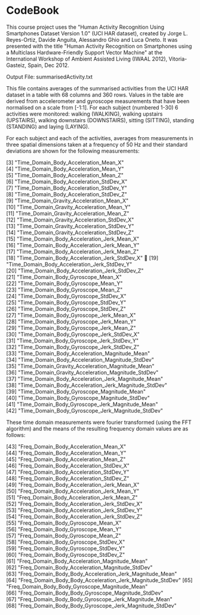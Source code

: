 # CodeBook
This course project uses the "Human Activity Recognition Using Smartphones Dataset Version 1.0" (UCI HAR dataset), created by Jorge L. Reyes-Ortiz, Davide Anguita, Alessandro Ghio and Luca Oneto. It was presented with the title "Human Activity Recognition on Smartphones using a Multiclass Hardware-Friendly Support Vector Machine" at the International Workshop of Ambient Assisted Living (IWAAL 2012), Vitoria-Gasteiz, Spain, Dec 2012. 

Output File:
summarisedActivity.txt

This file contains averages of the summarised activities from the UCI HAR dataset in a table with 68 columns and 360 rows. Values in the table are derived from accelerometer and gyroscope measurements that have been normalised on a scale from [-1:1]. For each subject (numbered 1-30) 6 activities were monitored: walking (WALKING), walking upstairs (UPSTAIRS), walking downstairs (DOWNSTAIRS), sitting (SITTING), standing (STANDING) and laying (LAYING). 

For each subject and each of the activities, averages from measurements in three spatial dimensions taken at a frequency of 50 Hz and their standard deviations are shown for the following measurements:

 [3] "Time_Domain_Body_Acceleration_Mean_X"                    
 [4] "Time_Domain_Body_Acceleration_Mean_Y"                    
 [5] "Time_Domain_Body_Acceleration_Mean_Z"                    
 [6] "Time_Domain_Body_Acceleration_StdDev_X"                  
 [7] "Time_Domain_Body_Acceleration_StdDev_Y"                  
 [8] "Time_Domain_Body_Acceleration_StdDev_Z"                  
 [9] "Time_Domain_Gravity_Acceleration_Mean_X"                 
[10] "Time_Domain_Gravity_Acceleration_Mean_Y"                 
[11] "Time_Domain_Gravity_Acceleration_Mean_Z"                 
[12] "Time_Domain_Gravity_Acceleration_StdDev_X"               
[13] "Time_Domain_Gravity_Acceleration_StdDev_Y"               
[14] "Time_Domain_Gravity_Acceleration_StdDev_Z"               
[15] "Time_Domain_Body_Acceleration_Jerk_Mean_X"               
[16] "Time_Domain_Body_Acceleration_Jerk_Mean_Y"               
[17] "Time_Domain_Body_Acceleration_Jerk_Mean_Z"               
[18] "Time_Domain_Body_Acceleration_Jerk_StdDev_X"             
[19] "Time_Domain_Body_Acceleration_Jerk_StdDev_Y"             
[20] "Time_Domain_Body_Acceleration_Jerk_StdDev_Z"             
[21] "Time_Domain_Body_Gyroscope_Mean_X"                       
[22] "Time_Domain_Body_Gyroscope_Mean_Y"                       
[23] "Time_Domain_Body_Gyroscope_Mean_Z"                       
[24] "Time_Domain_Body_Gyroscope_StdDev_X"                     
[25] "Time_Domain_Body_Gyroscope_StdDev_Y"                     
[26] "Time_Domain_Body_Gyroscope_StdDev_Z"                     
[27] "Time_Domain_Body_Gyroscope_Jerk_Mean_X"                  
[28] "Time_Domain_Body_Gyroscope_Jerk_Mean_Y"                  
[29] "Time_Domain_Body_Gyroscope_Jerk_Mean_Z"                  
[30] "Time_Domain_Body_Gyroscope_Jerk_StdDev_X"                
[31] "Time_Domain_Body_Gyroscope_Jerk_StdDev_Y"                
[32] "Time_Domain_Body_Gyroscope_Jerk_StdDev_Z"                
[33] "Time_Domain_Body_Acceleration_Magnitude_Mean"            
[34] "Time_Domain_Body_Acceleration_Magnitude_StdDev"          
[35] "Time_Domain_Gravity_Acceleration_Magnitude_Mean"         
[36] "Time_Domain_Gravity_Acceleration_Magnitude_StdDev"       
[37] "Time_Domain_Body_Acceleration_Jerk_Magnitude_Mean"       
[38] "Time_Domain_Body_Acceleration_Jerk_Magnitude_StdDev"     
[39] "Time_Domain_Body_Gyroscope_Magnitude_Mean"               
[40] "Time_Domain_Body_Gyroscope_Magnitude_StdDev"             
[41] "Time_Domain_Body_Gyroscope_Jerk_Magnitude_Mean"          
[42] "Time_Domain_Body_Gyroscope_Jerk_Magnitude_StdDev"        

These time domain measurements were fourier transformed (using the FFT algorithm) and the means of the resulting frequency domain values are as follows:

[43] "Freq_Domain_Body_Acceleration_Mean_X"                    
[44] "Freq_Domain_Body_Acceleration_Mean_Y"                    
[45] "Freq_Domain_Body_Acceleration_Mean_Z"                    
[46] "Freq_Domain_Body_Acceleration_StdDev_X"                  
[47] "Freq_Domain_Body_Acceleration_StdDev_Y"                  
[48] "Freq_Domain_Body_Acceleration_StdDev_Z"                  
[49] "Freq_Domain_Body_Acceleration_Jerk_Mean_X"               
[50] "Freq_Domain_Body_Acceleration_Jerk_Mean_Y"               
[51] "Freq_Domain_Body_Acceleration_Jerk_Mean_Z"               
[52] "Freq_Domain_Body_Acceleration_Jerk_StdDev_X"             
[53] "Freq_Domain_Body_Acceleration_Jerk_StdDev_Y"             
[54] "Freq_Domain_Body_Acceleration_Jerk_StdDev_Z"             
[55] "Freq_Domain_Body_Gyroscope_Mean_X"                       
[56] "Freq_Domain_Body_Gyroscope_Mean_Y"                       
[57] "Freq_Domain_Body_Gyroscope_Mean_Z"                       
[58] "Freq_Domain_Body_Gyroscope_StdDev_X"                     
[59] "Freq_Domain_Body_Gyroscope_StdDev_Y"                     
[60] "Freq_Domain_Body_Gyroscope_StdDev_Z"                     
[61] "Freq_Domain_Body_Acceleration_Magnitude_Mean"            
[62] "Freq_Domain_Body_Acceleration_Magnitude_StdDev"          
[63] "Freq_Domain_Body_Body_Acceleration_Jerk_Magnitude_Mean"  
[64] "Freq_Domain_Body_Body_Acceleration_Jerk_Magnitude_StdDev"
[65] "Freq_Domain_Body_Body_Gyroscope_Magnitude_Mean"          
[66] "Freq_Domain_Body_Body_Gyroscope_Magnitude_StdDev"        
[67] "Freq_Domain_Body_Body_Gyroscope_Jerk_Magnitude_Mean"     
[68] "Freq_Domain_Body_Body_Gyroscope_Jerk_Magnitude_StdDev"   

